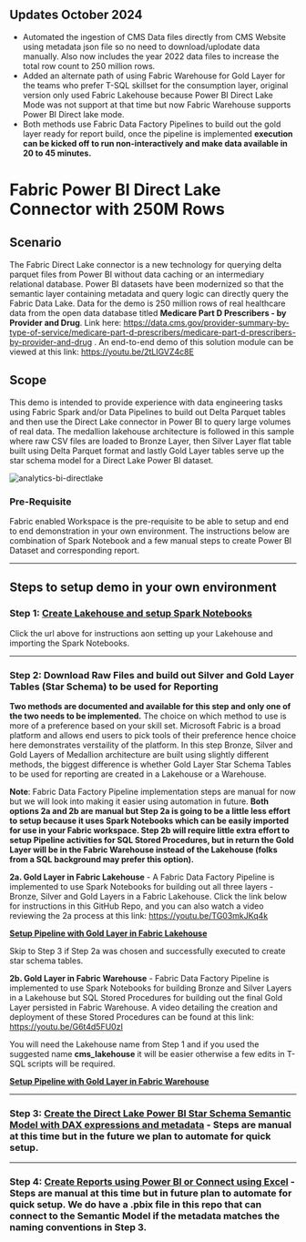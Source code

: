 
## Updates October 2024
- Automated the ingestion of CMS Data files directly from CMS Website using metadata json file so no need to download/uplodate data manually. Also now includes the year 2022 data files to increase the total row count to 250 million rows.
- Added an alternate path of using Fabric Warehouse for Gold Layer for the teams who prefer T-SQL skillset for the consumption layer, original version only used Fabric Lakehouse because Power BI Direct Lake Mode was not support at that time but now Fabric Warehouse supports Power BI Direct lake mode.
- Both methods use Fabric Data Factory Pipelines to build out the gold layer ready for report build, once the pipeline is implemented **execution can be kicked off to run non-interactively and make data available in 20 to 45 minutes.**


# Fabric Power BI Direct Lake Connector with 250M Rows

## Scenario
The Fabric Direct Lake connector is a new technology for querying delta parquet files from Power BI without data caching or an intermediary relational database. Power BI datasets have been modernized so that the semantic layer containing metadata and query logic can directly query the Fabric Data Lake. Data for the demo is 250 million rows of real healthcare data from the open data database titled **Medicare Part D Prescribers - by Provider and Drug**. Link here: https://data.cms.gov/provider-summary-by-type-of-service/medicare-part-d-prescribers/medicare-part-d-prescribers-by-provider-and-drug . An end-to-end demo of this solution module can be viewed at this link: https://youtu.be/2tLIGVZ4c8E 

## Scope
This demo is intended to provide experience with data engineering tasks using Fabric Spark and/or Data Pipelines to build out Delta Parquet tables and then use the Direct Lake connector in Power BI to query large volumes of real data. The medallion lakehouse architecture is followed in this sample where raw CSV files are loaded to Bronze Layer, then Silver Layer flat table built using Delta Parquet format and lastly Gold Layer tables serve up the star schema model for a Direct Lake Power BI dataset. 

![analytics-bi-directlake](./Images/Logical_Diagram_Star_new.png)

### Pre-Requisite
Fabric enabled Workspace is the pre-requisite to be able to setup and end to end demonstration in your own environment. The instructions below are combination of Spark Notebook and a few manual steps to create Power BI Dataset and corresponding report.

***

## Steps to setup demo in your own environment

### Step 1: [Create Lakehouse and setup Spark Notebooks](./docs/1-CreateLakehouse-SetupSparkNotebooks.md) 
Click the url above for instructions aon setting up your Lakehouse and importing the Spark Notebooks.

***

### Step 2: Download Raw Files and build out Silver and Gold Layer Tables (Star Schema) to be used for Reporting
**Two methods are documented and available for this step and only one of the two needs to be implemented.** The choice on which method to use is more of a preference based on your skill set. Microsoft Fabric is a broad platform and allows end users to pick tools of their preference hence choice here demonstrates verstaility of the platform. In this step Bronze, Silver and Gold Layers of Medallion architecture are built using slightly different methods, the biggest difference is whether Gold Layer Star Schema Tables to be used for reporting are created in a Lakehouse or a Warehouse. 

**Note**: Fabric Data Factory Pipeline implementation steps are manual for now but we will look into making it easier using automation in future. **Both options 2a and 2b are manual but Step 2a is going to be a little less effort to setup because it uses Spark Notebooks which can be easily imported for use in your Fabric workspace. Step 2b will require little extra effort to setup Pipeline activities for SQL Stored Procedures, but in return the Gold Layer will be in the Fabric Warehouse instead of the Lakehouse (folks from a SQL background may prefer this option).**

**2a. Gold Layer in Fabric Lakehouse** - A Fabric Data Factory Pipeline is implemented to use Spark Notebooks for building out all three layers - Bronze, Silver and Gold Layers in a Fabric Lakehouse. Click the link below for instructions in this GitHub Repo, and you can also watch a video reviewing the 2a process at this link: https://youtu.be/TG03mkJKq4k

**[Setup Pipeline with Gold Layer in Fabric Lakehouse](./docs/2a-SetupPipeline-GoldLayerFabricLakehouse.md)**

Skip to Step 3 if Step 2a was chosen and successfully executed to create star schema tables.

**2b. Gold Layer in Fabric Warehouse** - Fabric Data Factory Pipeline is implemented to use Spark Notebooks for building Bronze and Silver Layers in a Lakehouse but SQL Stored Procedures for building out the final Gold Layer persisted in Fabric Warehouse. A video detailing the creation and deployment of these Stored Procedures can be found at this link: https://youtu.be/G6t4d5FU0zI 

You will need the Lakehouse name from Step 1 and if you used the suggested name **cms_lakehouse** it will be easier otherwise a few edits in T-SQL scripts will be required.

**[Setup Pipeline with Gold Layer in Fabric Warehouse](./docs/2b-SetupPipeline-GoldLayerFabricWarehouse.md)**

***

### Step 3: [Create the Direct Lake Power BI Star Schema Semantic Model with DAX expressions and metadata](./docs/3-CreatePBISemanticModel.md) - Steps are manual at this time but in the future we plan to automate for quick setup.

***

### Step 4: [Create Reports using Power BI or Connect using Excel](./docs/4-CreatePBIReport.md) - Steps are manual at this time but in future plan to automate for quick setup. We do have a .pbix file in this repo that can connect to the Semantic Model if the metadata matches the naming conventions in Step 3.

